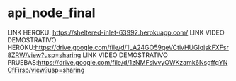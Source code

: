 # api_node_final
LINK HEROKU: https://sheltered-inlet-63992.herokuapp.com/
LINK VIDEO DEMOSTRATIVO HEROKU:https://drive.google.com/file/d/1LA24GO59geVCtivHUGlqjskFXFsr8ZRW/view?usp=sharing 
LINK VIDEO DEMOSTRATIVO PRUEBAS:https://drive.google.com/file/d/1zNMFslvvyOWKzamk6NsgffgYNCfFirsp/view?usp=sharing
